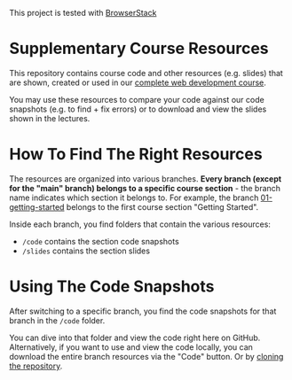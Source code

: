This project is tested with [BrowserStack](https://browserstack.com/)


# Supplementary Course Resources

This repository contains course code and other resources (e.g. slides) that are shown, created or used in our [complete web development course](https://acad.link/web-dev).

You may use these resources to compare your code against our code snapshots (e.g. to find + fix errors) or to download and view the slides shown in the lectures.

# How To Find The Right Resources

The resources are organized into various branches. **Every branch (except for the "main" branch) belongs to a specific course section** - the branch name indicates which section it belongs to. For example, the branch [01-getting-started](/academind/100-days-of-web-development/tree/01-getting-started) belongs to the first course section "Getting Started".

Inside each branch, you find folders that contain the various resources:

- `/code` contains the section code snapshots 
- `/slides` contains the section slides

# Using The Code Snapshots

After switching to a specific branch, you find the code snapshots for that branch in the `/code` folder.

You can dive into that folder and view the code right here on GitHub. Alternatively, if you want to use and view the code locally, you can download the entire branch resources via the "Code" button. Or by [cloning the repository](https://docs.github.com/en/repositories/creating-and-managing-repositories/cloning-a-repository).
